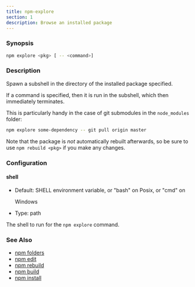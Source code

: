 ```yaml
---
title: npm-explore
section: 1
description: Browse an installed package
---
```


### Synopsis

``` bash
npm explore <pkg> [ -- <command>]
```

### Description

Spawn a subshell in the directory of the installed package specified.

If a command is specified, then it is run in the subshell, which then
immediately terminates.

This is particularly handy in the case of git submodules in the
`node_modules` folder:

``` bash
npm explore some-dependency -- git pull origin master
```

Note that the package is *not* automatically rebuilt afterwards, so be
sure to use `npm rebuild <pkg>` if you make any changes.

### Configuration

#### shell

* Default: SHELL environment variable, or "bash" on Posix, or "cmd" on

  Windows

* Type: path

The shell to run for the `npm explore` command.

### See Also

* [npm folders](/configuring-npm/folders)
* [npm edit](/commands/npm-edit)
* [npm rebuild](/commands/npm-rebuild)
* [npm build](/commands/npm-build)
* [npm install](/commands/npm-install)
